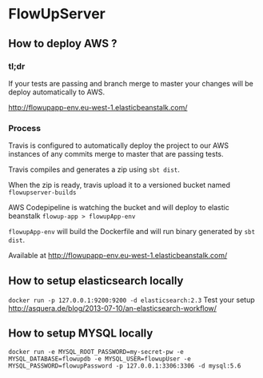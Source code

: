 # FlowUpServer

## How to deploy AWS ?

### tl;dr
If your tests are passing and branch merge to master your changes will be deploy automatically to AWS.

http://flowupapp-env.eu-west-1.elasticbeanstalk.com/

### Process

Travis is configured to automatically deploy the project to our AWS instances of any commits merge to master that are passing tests. 

Travis compiles and generates a zip using `sbt dist`.

When the zip is ready, travis upload it to a versioned bucket named `flowupserver-builds`

AWS Codepipeline is watching the bucket and will deploy to elastic beanstalk `flowup-app > flowupApp-env`

`flowupApp-env` will build the Dockerfile and will run binary generated by `sbt dist`.

Available at http://flowupapp-env.eu-west-1.elasticbeanstalk.com/

## How to setup elasticsearch locally

`docker run -p 127.0.0.1:9200:9200 -d elasticsearch:2.3`
Test your setup http://asquera.de/blog/2013-07-10/an-elasticsearch-workflow/

## How to setup MYSQL locally

`docker run -e MYSQL_ROOT_PASSWORD=my-secret-pw -e MYSQL_DATABASE=flowupdb -e MYSQL_USER=flowupUser -e MYSQL_PASSWORD=flowupPassword -p 127.0.0.1:3306:3306 -d mysql:5.6`

